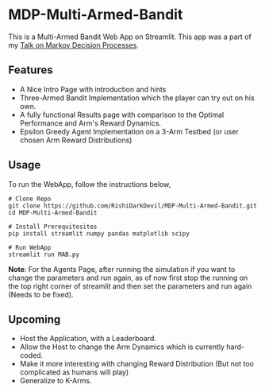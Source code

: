 # MDP-Multi-Armed-Bandit
This is a Multi-Armed Bandit Web App on Streamlit. This app was a part of my [Talk on Markov Decision Processes](https://docs.google.com/presentation/d/e/2PACX-1vRD31VFnXp7ni_sY67V75UOx7hs-fQ402Z-NavxEeHU6miS5LnGwCOnv0FkzfHSQfDQUS5nn991nlxn/pub?start=false&loop=false&delayms=3000).

## Features
- A Nice Intro Page with introduction and hints
- Three-Armed Bandit Implementation which the player can try out on his own. 
- A fully functional Results page with comparison to the Optimal Performance and Arm's Reward Dynamics.
- Epsilon Greedy Agent Implementation on a 3-Arm Testbed (or user chosen Arm Reward Distributions)

## Usage
To run the WebApp, follow the instructions below,
```
# Clone Repo
git clone https://github.com/RishiDarkDevil/MDP-Multi-Armed-Bandit.git
cd MDP-Multi-Armed-Bandit

# Install Prerequitesites
pip install streamlit numpy pandas matplotlib scipy

# Run WebApp
streamlit run MAB.py
```
**Note**: For the Agents Page, after running the simulation if you want to change the parameters and run again, as of now first stop the running on the top right corner of streamlit and then set the parameters and run again (Needs to be fixed).

## Upcoming
- Host the Application, with a Leaderboard.
- Allow the Host to change the Arm Dynamics which is currently hard-coded.
- Make it more interesting with changing Reward Distribution (But not too complicated as humans will play)
- Generalize to K-Arms.
